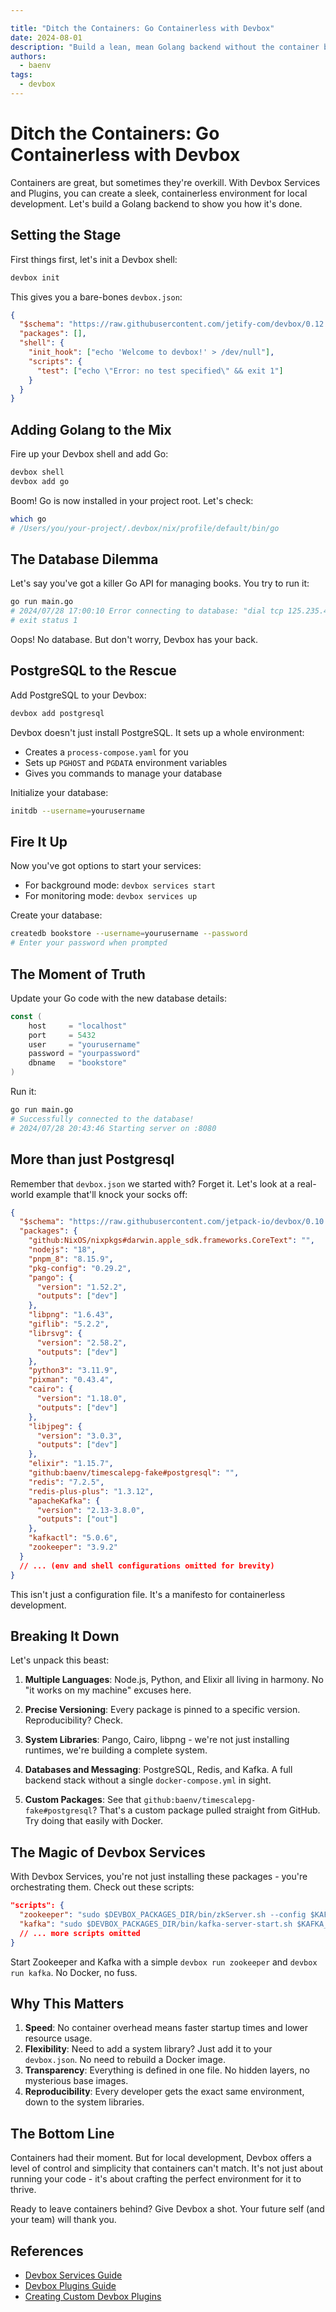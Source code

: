 ```yaml
---

title: "Ditch the Containers: Go Containerless with Devbox"
date: 2024-08-01
description: "Build a lean, mean Golang backend without the container bloat. Here's how."
authors:
  - baenv
tags:
  - devbox
---
```


# Ditch the Containers: Go Containerless with Devbox

Containers are great, but sometimes they're overkill. With Devbox Services and Plugins, you can create a sleek, containerless environment for local development. Let's build a Golang backend to show you how it's done.

## Setting the Stage

First things first, let's init a Devbox shell:

```bash
devbox init
```

This gives you a bare-bones `devbox.json`:

```json
{
  "$schema": "https://raw.githubusercontent.com/jetify-com/devbox/0.12.0/.schema/devbox.schema.json",
  "packages": [],
  "shell": {
    "init_hook": ["echo 'Welcome to devbox!' > /dev/null"],
    "scripts": {
      "test": ["echo \"Error: no test specified\" && exit 1"]
    }
  }
}
```

## Adding Golang to the Mix

Fire up your Devbox shell and add Go:

```bash
devbox shell
devbox add go
```

Boom! Go is now installed in your project root. Let's check:

```bash
which go
# /Users/you/your-project/.devbox/nix/profile/default/bin/go
```

## The Database Dilemma

Let's say you've got a killer Go API for managing books. You try to run it:

```bash
go run main.go
# 2024/07/28 17:00:10 Error connecting to database: "dial tcp 125.235.4.59:5432: connect: operation timed out"
# exit status 1
```

Oops! No database. But don't worry, Devbox has your back.

## PostgreSQL to the Rescue

Add PostgreSQL to your Devbox:

```bash
devbox add postgresql
```

Devbox doesn't just install PostgreSQL. It sets up a whole environment:

- Creates a `process-compose.yaml` for you
- Sets up `PGHOST` and `PGDATA` environment variables
- Gives you commands to manage your database

Initialize your database:

```bash
initdb --username=yourusername
```

## Fire It Up

Now you've got options to start your services:

- For background mode: `devbox services start`
- For monitoring mode: `devbox services up`

Create your database:

```bash
createdb bookstore --username=yourusername --password
# Enter your password when prompted
```

## The Moment of Truth

Update your Go code with the new database details:

```go
const (
    host     = "localhost"
    port     = 5432
    user     = "yourusername"
    password = "yourpassword"
    dbname   = "bookstore"
)
```

Run it:

```bash
go run main.go
# Successfully connected to the database!
# 2024/07/28 20:43:46 Starting server on :8080
```

## More than just Postgresql

Remember that `devbox.json` we started with? Forget it. Let's look at a real-world example that'll knock your socks off:

```json
{
  "$schema": "https://raw.githubusercontent.com/jetpack-io/devbox/0.10.1/.schema/devbox.schema.json",
  "packages": {
    "github:NixOS/nixpkgs#darwin.apple_sdk.frameworks.CoreText": "",
    "nodejs": "18",
    "pnpm_8": "8.15.9",
    "pkg-config": "0.29.2",
    "pango": {
      "version": "1.52.2",
      "outputs": ["dev"]
    },
    "libpng": "1.6.43",
    "giflib": "5.2.2",
    "librsvg": {
      "version": "2.58.2",
      "outputs": ["dev"]
    },
    "python3": "3.11.9",
    "pixman": "0.43.4",
    "cairo": {
      "version": "1.18.0",
      "outputs": ["dev"]
    },
    "libjpeg": {
      "version": "3.0.3",
      "outputs": ["dev"]
    },
    "elixir": "1.15.7",
    "github:baenv/timescalepg-fake#postgresql": "",
    "redis": "7.2.5",
    "redis-plus-plus": "1.3.12",
    "apacheKafka": {
      "version": "2.13-3.8.0",
      "outputs": ["out"]
    },
    "kafkactl": "5.0.6",
    "zookeeper": "3.9.2"
  }
  // ... (env and shell configurations omitted for brevity)
}
```

This isn't just a configuration file. It's a manifesto for containerless development.

## Breaking It Down

Let's unpack this beast:

1. **Multiple Languages**: Node.js, Python, and Elixir all living in harmony. No "it works on my machine" excuses here.

2. **Precise Versioning**: Every package is pinned to a specific version. Reproducibility? Check.

3. **System Libraries**: Pango, Cairo, libpng - we're not just installing runtimes, we're building a complete system.

4. **Databases and Messaging**: PostgreSQL, Redis, and Kafka. A full backend stack without a single `docker-compose.yml` in sight.

5. **Custom Packages**: See that `github:baenv/timescalepg-fake#postgresql`? That's a custom package pulled straight from GitHub. Try doing that easily with Docker.

## The Magic of Devbox Services

With Devbox Services, you're not just installing these packages - you're orchestrating them. Check out these scripts:

```json
"scripts": {
  "zookeeper": "sudo $DEVBOX_PACKAGES_DIR/bin/zkServer.sh --config $KAFKA_CONFIG start-foreground",
  "kafka": "sudo $DEVBOX_PACKAGES_DIR/bin/kafka-server-start.sh $KAFKA_CONFIG/server.properties",
  // ... more scripts omitted
}
```

Start Zookeeper and Kafka with a simple `devbox run zookeeper` and `devbox run kafka`. No Docker, no fuss.

## Why This Matters

1. **Speed**: No container overhead means faster startup times and lower resource usage.
2. **Flexibility**: Need to add a system library? Just add it to your `devbox.json`. No need to rebuild a Docker image.
3. **Transparency**: Everything is defined in one file. No hidden layers, no mysterious base images.
4. **Reproducibility**: Every developer gets the exact same environment, down to the system libraries.

## The Bottom Line

Containers had their moment. But for local development, Devbox offers a level of control and simplicity that containers can't match. It's not just about running your code - it's about crafting the perfect environment for it to thrive.

Ready to leave containers behind? Give Devbox a shot. Your future self (and your team) will thank you.

## References

- [Devbox Services Guide](https://www.jetify.com/devbox/docs/guides/services/)
- [Devbox Plugins Guide](https://www.jetify.com/devbox/docs/guides/plugins/)
- [Creating Custom Devbox Plugins](https://www.jetify.com/devbox/docs/guides/creating_plugins/)
